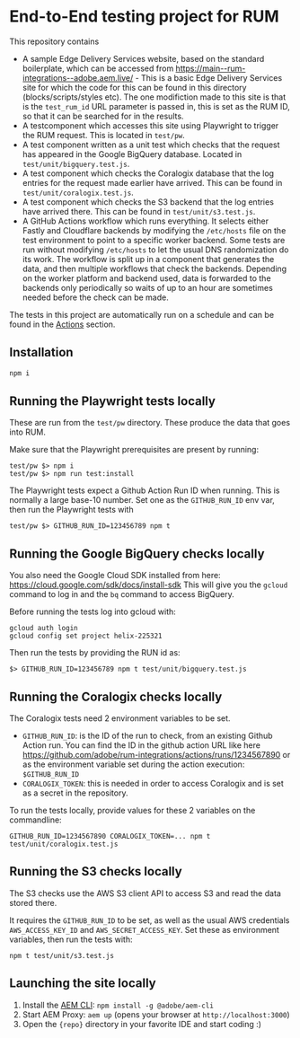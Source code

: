 # End-to-End testing project for RUM

This repository contains

* A sample Edge Delivery Services website, based on the standard boilerplate, which can be accessed from https://main--rum-integrations--adobe.aem.live/ - This is a basic Edge Delivery Services site for which the code for this can be found in this directory (blocks/scripts/styles etc). The one modifiction made to this site is that is the
`test_rum_id` URL parameter is passed in, this is set as the RUM ID, so that it can be searched for in the results.
* A testcomponent which accesses this site using Playwright to trigger the RUM request. This is located in `test/pw`.
* A test component written as a unit test which checks that the request has appeared in the Google BigQuery database. Located in `test/unit/bigquery.test.js`.
* A test component which checks the Coralogix database that the log entries for the request made earlier have arrived. This can be found in `test/unit/coralogix.test.js`.
* A test component which checks the S3 backend that the log entries have arrived there. This can be found in `test/unit/s3.test.js`.
* A GitHub Actions workflow which runs everything. It selects either Fastly and Cloudflare backends by modifying the `/etc/hosts` file on the test environment to point to a
specific worker backend. Some tests are run without modifying `/etc/hosts` to let the usual DNS randomization do its work. The workflow is split up in a component that
generates the data, and then multiple workflows that check the backends. Depending on the worker platform and backend used, data is forwarded to the backends only periodically
so waits of up to an hour are sometimes needed before the check can be made.

The tests in this project are automatically run on a schedule and can be found in the
[Actions](https://github.com/adobe/rum-integrations/actions)
section.

## Installation

```sh
npm i
```


## Running the Playwright tests locally

These are run from the `test/pw` directory. These produce the data that goes into RUM.

Make sure that the Playwright prerequisites are present by running:

```
test/pw $> npm i
test/pw $> npm run test:install
```

The Playwright tests expect a Github Action Run ID when running. This is normally a large base-10 number. Set one as the `GITHUB_RUN_ID`
env var, then run the Playwright tests with
```
test/pw $> GITHUB_RUN_ID=123456789 npm t
```

## Running the Google BigQuery checks locally

You also need the Google Cloud SDK installed from here: https://cloud.google.com/sdk/docs/install-sdk
This will give you the `gcloud` command to log in and the `bq` command to access BigQuery.

Before running the tests log into gcloud with:

```
gcloud auth login
gcloud config set project helix-225321
```

Then run the tests by providing the RUN id as:

```
$> GITHUB_RUN_ID=123456789 npm t test/unit/bigquery.test.js
```

## Running the Coralogix checks locally

The Coralogix tests need 2 environment variables to be set.

* `GITHUB_RUN_ID`: is the ID of the run to check, from an existing Github Action run. You can find the ID in the github action URL like here https://github.com/adobe/rum-integrations/actions/runs/1234567890 or as the environment variable set during the action execution: `$GITHUB_RUN_ID`
* `CORALOGIX_TOKEN`: this is needed in order to access Coralogix and is set as a secret in the repository.

To run the tests locally, provide values for these 2 variables on the commandline:

```
GITHUB_RUN_ID=1234567890 CORALOGIX_TOKEN=... npm t test/unit/coralogix.test.js
```

## Running the S3 checks locally

The S3 checks use the AWS S3 client API to access S3 and read the data stored there.

It requires the `GITHUB_RUN_ID` to be set, as well as the usual AWS credentials `AWS_ACCESS_KEY_ID` and `AWS_SECRET_ACCESS_KEY`. Set these as environment variables,
then run the tests with:

```
npm t test/unit/s3.test.js
```

## Launching the site locally

1. Install the [AEM CLI](https://github.com/adobe/helix-cli): `npm install -g @adobe/aem-cli`
1. Start AEM Proxy: `aem up` (opens your browser at `http://localhost:3000`)
1. Open the `{repo}` directory in your favorite IDE and start coding :)
